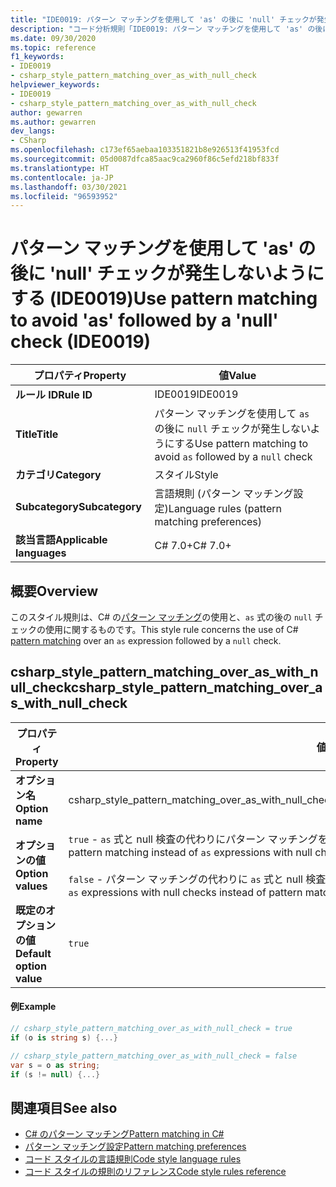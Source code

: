 ```yaml
---
title: "IDE0019: パターン マッチングを使用して 'as' の後に 'null' チェックが発生しないようにする"
description: "コード分析規則「IDE0019: パターン マッチングを使用して 'as' の後に 'null' チェックが発生しないようにする」について"
ms.date: 09/30/2020
ms.topic: reference
f1_keywords:
- IDE0019
- csharp_style_pattern_matching_over_as_with_null_check
helpviewer_keywords:
- IDE0019
- csharp_style_pattern_matching_over_as_with_null_check
author: gewarren
ms.author: gewarren
dev_langs:
- CSharp
ms.openlocfilehash: c173ef65aebaa103351821b8e926513f41953fcd
ms.sourcegitcommit: 05d0087dfca85aac9ca2960f86c5efd218bf833f
ms.translationtype: HT
ms.contentlocale: ja-JP
ms.lasthandoff: 03/30/2021
ms.locfileid: "96593952"
---
```

# <a name="use-pattern-matching-to-avoid-as-followed-by-a-null-check-ide0019"></a><span data-ttu-id="abf6b-103">パターン マッチングを使用して 'as' の後に 'null' チェックが発生しないようにする (IDE0019)</span><span class="sxs-lookup"><span data-stu-id="abf6b-103">Use pattern matching to avoid 'as' followed by a 'null' check (IDE0019)</span></span>

|<span data-ttu-id="abf6b-104">プロパティ</span><span class="sxs-lookup"><span data-stu-id="abf6b-104">Property</span></span>|<span data-ttu-id="abf6b-105">値</span><span class="sxs-lookup"><span data-stu-id="abf6b-105">Value</span></span>|
|-|-|
| <span data-ttu-id="abf6b-106">**ルール ID**</span><span class="sxs-lookup"><span data-stu-id="abf6b-106">**Rule ID**</span></span> | <span data-ttu-id="abf6b-107">IDE0019</span><span class="sxs-lookup"><span data-stu-id="abf6b-107">IDE0019</span></span> |
| <span data-ttu-id="abf6b-108">**Title**</span><span class="sxs-lookup"><span data-stu-id="abf6b-108">**Title**</span></span> | <span data-ttu-id="abf6b-109">パターン マッチングを使用して `as` の後に `null` チェックが発生しないようにする</span><span class="sxs-lookup"><span data-stu-id="abf6b-109">Use pattern matching to avoid `as` followed by a `null` check</span></span> |
| <span data-ttu-id="abf6b-110">**カテゴリ**</span><span class="sxs-lookup"><span data-stu-id="abf6b-110">**Category**</span></span> | <span data-ttu-id="abf6b-111">スタイル</span><span class="sxs-lookup"><span data-stu-id="abf6b-111">Style</span></span> |
| <span data-ttu-id="abf6b-112">**Subcategory**</span><span class="sxs-lookup"><span data-stu-id="abf6b-112">**Subcategory**</span></span> | <span data-ttu-id="abf6b-113">言語規則 (パターン マッチング設定)</span><span class="sxs-lookup"><span data-stu-id="abf6b-113">Language rules (pattern matching preferences)</span></span> |
| <span data-ttu-id="abf6b-114">**該当言語**</span><span class="sxs-lookup"><span data-stu-id="abf6b-114">**Applicable languages**</span></span> | <span data-ttu-id="abf6b-115">C# 7.0+</span><span class="sxs-lookup"><span data-stu-id="abf6b-115">C# 7.0+</span></span> |

## <a name="overview"></a><span data-ttu-id="abf6b-116">概要</span><span class="sxs-lookup"><span data-stu-id="abf6b-116">Overview</span></span>

<span data-ttu-id="abf6b-117">このスタイル規則は、C# の[パターン マッチング](../../../csharp/pattern-matching.md)の使用と、`as` 式の後の `null` チェックの使用に関するものです。</span><span class="sxs-lookup"><span data-stu-id="abf6b-117">This style rule concerns the use of C# [pattern matching](../../../csharp/pattern-matching.md) over an `as` expression followed by a `null` check.</span></span>

## <a name="csharp_style_pattern_matching_over_as_with_null_check"></a><span data-ttu-id="abf6b-118">csharp_style_pattern_matching_over_as_with_null_check</span><span class="sxs-lookup"><span data-stu-id="abf6b-118">csharp_style_pattern_matching_over_as_with_null_check</span></span>

|<span data-ttu-id="abf6b-119">プロパティ</span><span class="sxs-lookup"><span data-stu-id="abf6b-119">Property</span></span>|<span data-ttu-id="abf6b-120">値</span><span class="sxs-lookup"><span data-stu-id="abf6b-120">Value</span></span>|
|-|-|
| <span data-ttu-id="abf6b-121">**オプション名**</span><span class="sxs-lookup"><span data-stu-id="abf6b-121">**Option name**</span></span> | <span data-ttu-id="abf6b-122">csharp_style_pattern_matching_over_as_with_null_check</span><span class="sxs-lookup"><span data-stu-id="abf6b-122">csharp_style_pattern_matching_over_as_with_null_check</span></span>
| <span data-ttu-id="abf6b-123">**オプションの値**</span><span class="sxs-lookup"><span data-stu-id="abf6b-123">**Option values**</span></span> | <span data-ttu-id="abf6b-124">`true` - `as` 式と null 検査の代わりにパターン マッチングを使用し、何かが特定の型であるか判断します</span><span class="sxs-lookup"><span data-stu-id="abf6b-124">`true` - Prefer pattern matching instead of `as` expressions with null checks to determine if something is of a particular type</span></span><br /><br /><span data-ttu-id="abf6b-125">`false` - パターン マッチングの代わりに `as` 式と null 検査を使用し、何かが特定の型であるか判断します</span><span class="sxs-lookup"><span data-stu-id="abf6b-125">`false` - Prefer `as` expressions with null checks instead of pattern matching to determine if something is of a particular type</span></span> |
| <span data-ttu-id="abf6b-126">**既定のオプションの値**</span><span class="sxs-lookup"><span data-stu-id="abf6b-126">**Default option value**</span></span> | `true` |

#### <a name="example"></a><span data-ttu-id="abf6b-127">例</span><span class="sxs-lookup"><span data-stu-id="abf6b-127">Example</span></span>

```csharp
// csharp_style_pattern_matching_over_as_with_null_check = true
if (o is string s) {...}

// csharp_style_pattern_matching_over_as_with_null_check = false
var s = o as string;
if (s != null) {...}
```

## <a name="see-also"></a><span data-ttu-id="abf6b-128">関連項目</span><span class="sxs-lookup"><span data-stu-id="abf6b-128">See also</span></span>

- [<span data-ttu-id="abf6b-129">C# のパターン マッチング</span><span class="sxs-lookup"><span data-stu-id="abf6b-129">Pattern matching in C#</span></span>](../../../csharp/pattern-matching.md)
- [<span data-ttu-id="abf6b-130">パターン マッチング設定</span><span class="sxs-lookup"><span data-stu-id="abf6b-130">Pattern matching preferences</span></span>](pattern-matching-preferences.md)
- [<span data-ttu-id="abf6b-131">コード スタイルの言語規則</span><span class="sxs-lookup"><span data-stu-id="abf6b-131">Code style language rules</span></span>](language-rules.md)
- [<span data-ttu-id="abf6b-132">コード スタイルの規則のリファレンス</span><span class="sxs-lookup"><span data-stu-id="abf6b-132">Code style rules reference</span></span>](index.md)
